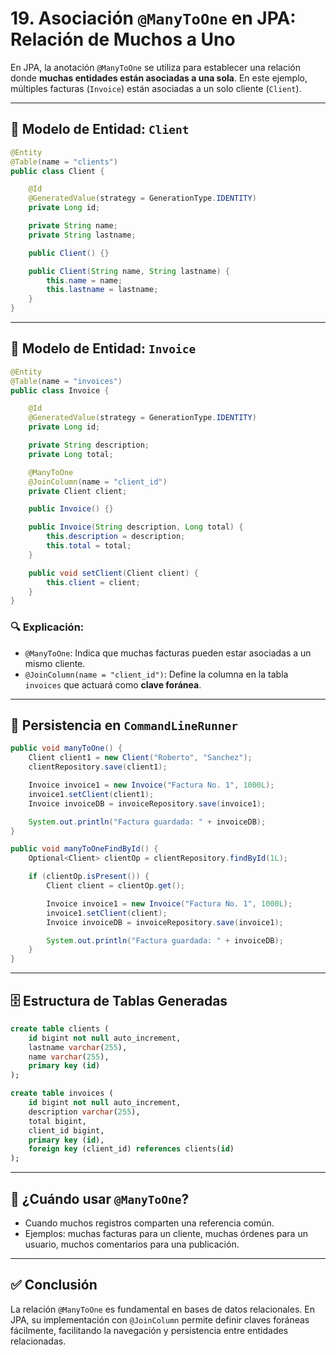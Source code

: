 # 19. Asociación `@ManyToOne` en JPA: Relación de Muchos a Uno

En JPA, la anotación `@ManyToOne` se utiliza para establecer una relación donde **muchas entidades están asociadas a una sola**. En este ejemplo, múltiples facturas (`Invoice`) están asociadas a un solo cliente (`Client`).

---

## 🧩 Modelo de Entidad: `Client`

```java
@Entity
@Table(name = "clients")
public class Client {

    @Id
    @GeneratedValue(strategy = GenerationType.IDENTITY)
    private Long id;

    private String name;
    private String lastname;

    public Client() {}

    public Client(String name, String lastname) {
        this.name = name;
        this.lastname = lastname;
    }
}
```

---

## 🧾 Modelo de Entidad: `Invoice`

```java
@Entity
@Table(name = "invoices")
public class Invoice {

    @Id
    @GeneratedValue(strategy = GenerationType.IDENTITY)
    private Long id;

    private String description;
    private Long total;

    @ManyToOne
    @JoinColumn(name = "client_id")
    private Client client;

    public Invoice() {}

    public Invoice(String description, Long total) {
        this.description = description;
        this.total = total;
    }

    public void setClient(Client client) {
        this.client = client;
    }
}
```

### 🔍 Explicación:

* `@ManyToOne`: Indica que muchas facturas pueden estar asociadas a un mismo cliente.
* `@JoinColumn(name = "client_id")`: Define la columna en la tabla `invoices` que actuará como **clave foránea**.

---

## 🚀 Persistencia en `CommandLineRunner`

```java
public void manyToOne() {
    Client client1 = new Client("Roberto", "Sanchez");
    clientRepository.save(client1);

    Invoice invoice1 = new Invoice("Factura No. 1", 1000L);
    invoice1.setClient(client1);
    Invoice invoiceDB = invoiceRepository.save(invoice1);

    System.out.println("Factura guardada: " + invoiceDB);
}
```

```java
public void manyToOneFindById() {
    Optional<Client> clientOp = clientRepository.findById(1L);

    if (clientOp.isPresent()) {
        Client client = clientOp.get();

        Invoice invoice1 = new Invoice("Factura No. 1", 1000L);
        invoice1.setClient(client);
        Invoice invoiceDB = invoiceRepository.save(invoice1);

        System.out.println("Factura guardada: " + invoiceDB);
    }
}
```

---

## 🗄️ Estructura de Tablas Generadas

```sql
create table clients (
    id bigint not null auto_increment,
    lastname varchar(255),
    name varchar(255),
    primary key (id)
);

create table invoices (
    id bigint not null auto_increment,
    description varchar(255),
    total bigint,
    client_id bigint,
    primary key (id),
    foreign key (client_id) references clients(id)
);
```

---

## 🧠 ¿Cuándo usar `@ManyToOne`?

* Cuando muchos registros comparten una referencia común.
* Ejemplos: muchas facturas para un cliente, muchas órdenes para un usuario, muchos comentarios para una publicación.

---

## ✅ Conclusión

La relación `@ManyToOne` es fundamental en bases de datos relacionales. En JPA, su implementación con `@JoinColumn` permite definir claves foráneas fácilmente, facilitando la navegación y persistencia entre entidades relacionadas.
